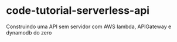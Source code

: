 # code-tutorial-serverless-api

Construindo uma API sem servidor com AWS lambda, APIGateway e dynamodb do zero